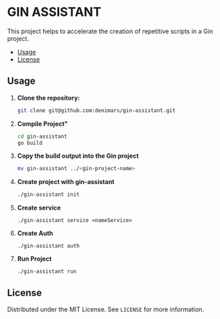 # GIN ASSISTANT

This project helps to accelerate the creation of repetitive scripts in a Gin project.

- [Usage](#usage)
- [License](#license)

## Usage


1. **Clone the repository:**

    ```bash
    git clone git@github.com:denimars/gin-assistant.git
    ```

2. **Compile Project"**

    ```bash
    cd gin-assistant
    go build
    ```

3. **Copy the build output into the Gin project**

    ```bash
    mv gin-assistant ../<gin-project-name>
    ```


4. **Create project with gin-assistant**

    ```bash
    ./gin-assistant init
    ```
5. **Create service**

    ```
    ./gin-assistant service <nameService> 
    ```
6. **Create Auth**

    ```
    ./gin-assistant auth
    ```
7. **Run Project**
    ```
    ./gin-assistant run
    ```



## License

Distributed under the MIT License. See `LICENSE` for more information.
